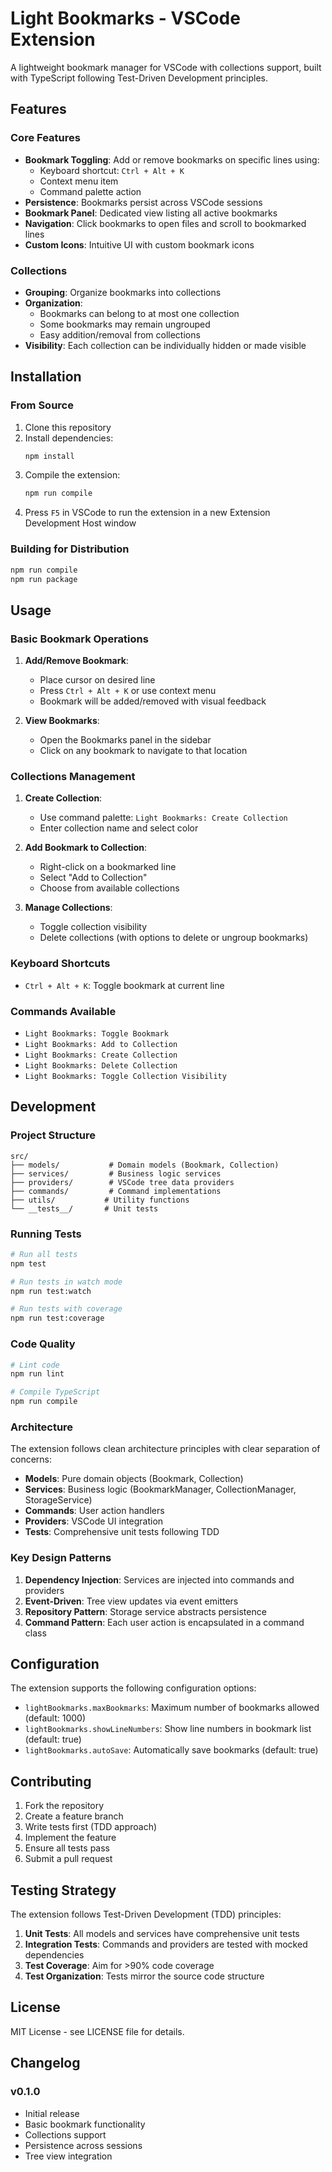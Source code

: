 # Light Bookmarks - VSCode Extension

A lightweight bookmark manager for VSCode with collections support, built with TypeScript following Test-Driven Development principles.

## Features

### Core Features
- **Bookmark Toggling**: Add or remove bookmarks on specific lines using:
  - Keyboard shortcut: `Ctrl + Alt + K`
  - Context menu item
  - Command palette action
- **Persistence**: Bookmarks persist across VSCode sessions
- **Bookmark Panel**: Dedicated view listing all active bookmarks
- **Navigation**: Click bookmarks to open files and scroll to bookmarked lines
- **Custom Icons**: Intuitive UI with custom bookmark icons

### Collections
- **Grouping**: Organize bookmarks into collections
- **Organization**: 
  - Bookmarks can belong to at most one collection
  - Some bookmarks may remain ungrouped
  - Easy addition/removal from collections
- **Visibility**: Each collection can be individually hidden or made visible

## Installation

### From Source
1. Clone this repository
2. Install dependencies:
   ```bash
   npm install
   ```
3. Compile the extension:
   ```bash
   npm run compile
   ```
4. Press `F5` in VSCode to run the extension in a new Extension Development Host window

### Building for Distribution
```bash
npm run compile
npm run package
```

## Usage

### Basic Bookmark Operations
1. **Add/Remove Bookmark**: 
   - Place cursor on desired line
   - Press `Ctrl + Alt + K` or use context menu
   - Bookmark will be added/removed with visual feedback

2. **View Bookmarks**:
   - Open the Bookmarks panel in the sidebar
   - Click on any bookmark to navigate to that location

### Collections Management
1. **Create Collection**:
   - Use command palette: `Light Bookmarks: Create Collection`
   - Enter collection name and select color

2. **Add Bookmark to Collection**:
   - Right-click on a bookmarked line
   - Select "Add to Collection"
   - Choose from available collections

3. **Manage Collections**:
   - Toggle collection visibility
   - Delete collections (with options to delete or ungroup bookmarks)

### Keyboard Shortcuts
- `Ctrl + Alt + K`: Toggle bookmark at current line

### Commands Available
- `Light Bookmarks: Toggle Bookmark`
- `Light Bookmarks: Add to Collection`
- `Light Bookmarks: Create Collection`
- `Light Bookmarks: Delete Collection`
- `Light Bookmarks: Toggle Collection Visibility`

## Development

### Project Structure
```
src/
├── models/           # Domain models (Bookmark, Collection)
├── services/         # Business logic services
├── providers/        # VSCode tree data providers
├── commands/         # Command implementations
├── utils/           # Utility functions
└── __tests__/       # Unit tests
```

### Running Tests
```bash
# Run all tests
npm test

# Run tests in watch mode
npm run test:watch

# Run tests with coverage
npm run test:coverage
```

### Code Quality
```bash
# Lint code
npm run lint

# Compile TypeScript
npm run compile
```

### Architecture

The extension follows clean architecture principles with clear separation of concerns:

- **Models**: Pure domain objects (Bookmark, Collection)
- **Services**: Business logic (BookmarkManager, CollectionManager, StorageService)
- **Commands**: User action handlers
- **Providers**: VSCode UI integration
- **Tests**: Comprehensive unit tests following TDD

### Key Design Patterns

1. **Dependency Injection**: Services are injected into commands and providers
2. **Event-Driven**: Tree view updates via event emitters
3. **Repository Pattern**: Storage service abstracts persistence
4. **Command Pattern**: Each user action is encapsulated in a command class

## Configuration

The extension supports the following configuration options:

- `lightBookmarks.maxBookmarks`: Maximum number of bookmarks allowed (default: 1000)
- `lightBookmarks.showLineNumbers`: Show line numbers in bookmark list (default: true)
- `lightBookmarks.autoSave`: Automatically save bookmarks (default: true)

## Contributing

1. Fork the repository
2. Create a feature branch
3. Write tests first (TDD approach)
4. Implement the feature
5. Ensure all tests pass
6. Submit a pull request

## Testing Strategy

The extension follows Test-Driven Development (TDD) principles:

1. **Unit Tests**: All models and services have comprehensive unit tests
2. **Integration Tests**: Commands and providers are tested with mocked dependencies
3. **Test Coverage**: Aim for >90% code coverage
4. **Test Organization**: Tests mirror the source code structure

## License

MIT License - see LICENSE file for details.

## Changelog

### v0.1.0
- Initial release
- Basic bookmark functionality
- Collections support
- Persistence across sessions
- Tree view integration 